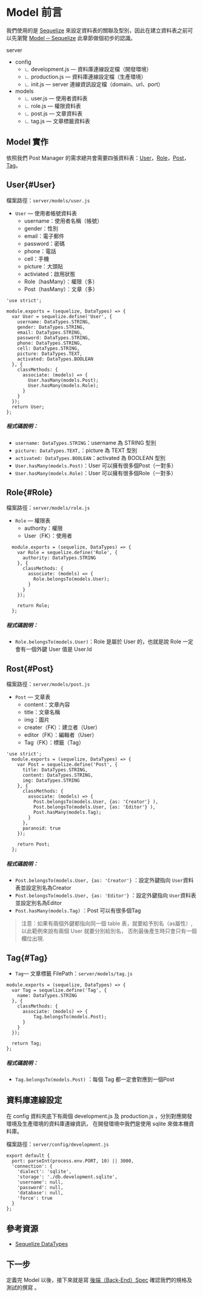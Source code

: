 # Model 前言
我們使用的是 [Sequelize](#Sequelize) 來設定資料表的關聯及型別，因此在建立資料表之前可以先瀏覽 [Model ─ Sequelize](../../Back-End/Model.md) 此章節做個初步的認識。

server
* config
  * ∟ development.js — 資料庫連線設定檔（開發環境）
  * ∟ production.js — 資料庫連線設定檔（生產環境）
  * ∟ init.js — server 連線資訊設定檔（domain、url、port）
* models
  * ∟ user.js — 使用者資料表
  * ∟ role.js — 權限資料表
  * ∟ post.js — 文章資料表
  * ∟ tag.js — 文章標籤資料表


## Model 實作
依照我們 Post Manager 的需求總共會需要四張資料表：[User](#User)，[Role](#Role)，[Post](#Post)，[Tag](#Tag)。

## User{#User}
檔案路徑：`server/models/user.js`
* `User` — 使用者帳號資料表
  + username：使用者名稱（帳號）
  + gender：性別
  + email：電子郵件
  + password：密碼
  + phone：電話
  + cell：手機
  + picture：大頭貼
  + activiated：啟用狀態
  + Role（hasMany）：權限（多）
  + Post（hasMany）：文章（多）

```
'use strict';

module.exports = (sequelize, DataTypes) => {
  var User = sequelize.define('User', {
    username: DataTypes.STRING,
    gender: DataTypes.STRING,
    email: DataTypes.STRING,
    password: DataTypes.STRING,
    phone: DataTypes.STRING,
    cell: DataTypes.STRING,
    picture: DataTypes.TEXT,
    activated: DataTypes.BOOLEAN
  }, {
    classMethods: {
      associate: (models) => {
        User.hasMany(models.Post);
        User.hasMany(models.Role);
      }
    }
  });
  return User;
};
```
##### 程式碼說明：
* `username: DataTypes.STRING`：username 為 STRING 型別
* `picture: DataTypes.TEXT,`：picture 為 TEXT 型別
* `activated: DataTypes.BOOLEAN`：activated 為 BOOLEAN 型別
* `User.hasMany(models.Post)`：User 可以擁有很多個Post（一對多）
* `User.hasMany(models.Role)`：User 可以擁有很多個Role（一對多）

## Role{#Role}
檔案路徑：`server/models/role.js`
* `Role` — 權限表
  + authority：權限
  + User（FK）：使用者

```
  module.exports = (sequelize, DataTypes) => {
    var Role = sequelize.define('Role', {
      authority: DataTypes.STRING
    }, {
      classMethods: {
        associate: (models) => {
          Role.belongsTo(models.User);
        }
      }
    });

    return Role;
  };
```
##### 程式碼說明：
* `Role.belongsTo(models.User)`：Role 是屬於 User 的，也就是說 Role 一定會有一個外鍵 User 值是 User.Id

## Rost{#Post}
檔案路徑：`server/models/post.js`
* `Post` — 文章表
  + content：文章內容
  + title：文章名稱
  + img：圖片
  + creater（FK）：建立者（User）
  + editor（FK）：編輯者（User）
  + Tag（FK）：標籤（Tag）

```
'use strict';
  module.exports = (sequelize, DataTypes) => {
    var Post = sequelize.define('Post', {
      title: DataTypes.STRING,
      content: DataTypes.STRING,
      img: DataTypes.STRING
    }, {
      classMethods: {
        associate: (models) => {
          Post.belongsTo(models.User, {as: 'Creator'} ),
          Post.belongsTo(models.User, {as: 'Editor'} ),
          Post.hasMany(models.Tag);
        }
      },
      paranoid: true
    });

    return Post;
  };
  ```
##### 程式碼說明：
* `Post.belongsTo(models.User, {as: 'Creator'}` ：設定外鍵指向 ```User```資料表並設定別名為Creator
* `Post.belongsTo(models.User, {as: 'Editor'}` ：設定外鍵指向 ```User```資料表並設定別名為Editor
* `Post.hasMany(models.Tag)` ：Post 可以有很多個Tag

> 注意：如果有兩個外鍵都指向同一個 table 表，就要給予別名（as屬性）,以此範例來說有兩個 User 就要分別給別名，
否則最後產生時只會只有一個欄位出現.

## Tag{#Tag}
* `Tag`— 文章標籤
FilePath：`server/models/tag.js`

```
module.exports = (sequelize, DataTypes) => {
  var Tag = sequelize.define('Tag', {
    name: DataTypes.STRING
  }, {
    classMethods: {
      associate: (models) => {
          Tag.belongsTo(models.Post);
      }
    }
  });

  return Tag;
};
```
##### 程式碼說明：
* `Tag.belongsTo(models.Post)` ：每個 Tag 都一定會對應到一個Post

## 資料庫連線設定
在 config 資料夾底下有兩個 development.js 及 production.js ，分別對應開發環境及生產環境的資料庫連線資訊，
在開發環境中我們是使用 sqlite 來做本機資料庫。

檔案路徑：`server/config/development.js`
```
export default {
  port: parseInt(process.env.PORT, 10) || 3000,
  'connection': {
    'dialect': 'sqlite',
    'storage': './db.development.sqlite',
    'username': null,
    'password': null,
    'database': null,
    'force': true
  }
};
```

## 參考資源
* [Sequelize DataTypes](http://docs.sequelizejs.com/en/latest/api/datatypes/)

## 下一步
定義完 Model 以後，接下來就是寫 [後端（Back-End）Spec](Spec.html)  確認我們的規格及測試的撰寫 。
